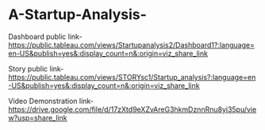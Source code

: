 # A-Startup-Analysis-


Dashboard public link-https://public.tableau.com/views/Startupanalysis2/Dashboard1?:language=en-US&publish=yes&:display_count=n&:origin=viz_share_link

Story public link-https://public.tableau.com/views/STORYsc1/Startup_analysis?:language=en-US&publish=yes&:display_count=n&:origin=viz_share_link

Video Demonstration link-https://drive.google.com/file/d/17zXtd9eXZvAreG3hkmDznnRnu8yi35pu/view?usp=share_link

